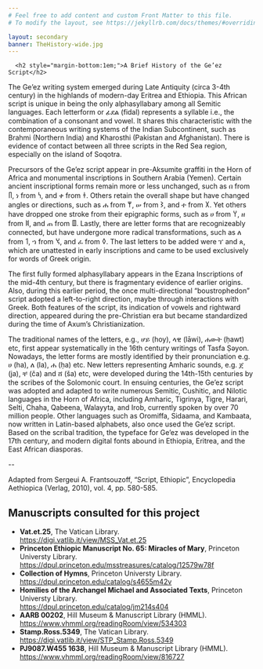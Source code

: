 ```yaml
---
# Feel free to add content and custom Front Matter to this file.
# To modify the layout, see https://jekyllrb.com/docs/themes/#overriding-theme-defaults

layout: secondary
banner: TheHistory-wide.jpg
---
```


<div class='row'>

  <div class='col-sm-12'>

      <h2 style="margin-bottom:1em;">A Brief History of the Ge’ez Script</h2>
      
 

<p>The Ge’ez writing system emerged during Late Antiquity (circa 3-4th century) in the highlands of modern-day Eritrea and Ethiopia. This African script is unique in being the only alphasyllabary among all Semitic languages. Each letterform or ፊደል (fidal) represents a syllable i.e., the combination of a consonant and vowel. It shares this characteristic with the contemporaneous writing systems of the Indian Subcontinent, such as Brahmi (Northern India) and Kharosthi (Pakistan and Afghanistan). There is evidence of contact between all three scripts in the Red Sea region, especially on the island of Soqotra.</p>

<p>Precursors of the Ge’ez script appear in pre-Aksumite graffiti in the Horn of Africa and monumental inscriptions in Southern Arabia (Yemen). Certain ancient inscriptional forms remain more or less unchanged, such as በ from 𐩨, ነ from 𐩬, and ቀ from 𐩤. Others retain the overall shape but have changed angles or directions, such as ሐ from 𐩢, ሠ from 𐩦, and ተ from 𐩩. Yet others have dropped one stroke from their epigraphic forms, such as ሀ from 𐩠, ዘ from 𐩹, and ጠ from 𐩷. Lastly, there are letter forms that are recognizeably connected, but have undergone more radical transformations, such as ለ from 𐩡, ኀ from 𐩭, and ፈ from 𐩰. The last letters to be added were ፐ and ጰ, which are unattested in early inscriptions and came to be used exclusively for words of Greek origin.</p>

<p>The first fully formed alphasyllabary appears in the Ezana Inscriptions of the mid-4th century, but there is fragmentary evidence of earlier origins. Also, during this earlier period, the once multi-directional “boustrophedon” script adopted a left-to-right direction, maybe through interactions with Greek. Both features of the script, its indication of vowels and rightward direction, appeared during the pre-Christian era but became standardized during the time of Axum’s Christianization.</p>

<p>The traditional names of the letters, e.g., ሆይ (hoy), ላዊ (lāwi), ሐውት (ḥawt) etc, first appear systematically in the 16th century writings of Tasfa Ṣəyon. Nowadays, the letter forms are mostly identified by their pronunciation e.g. ሀ (ha), ለ (la), ሐ (ḥa) etc. New letters representing Amharic sounds, e.g. ጀ (ja), ቸ (ča) and ሸ (ša) etc, were developed during the 14th-15th centuries by the scribes of the Solomonic court. In ensuing centuries, the Ge’ez script was adopted and adapted to write numerous Semitic, Cushitic, and Nilotic languages in the Horn of Africa, including Amharic, Tigrinya, Tigre, Harari, Selti, Chaha, Qabeena, Walayyta, and Irob, currently spoken by over 70 million people. Other languages such as Oromiffa, Sidaama, and Kambaata, now written in Latin-based alphabets, also once used the Ge’ez script. Based on the scribal tradition, the typeface for Ge’ez was developed in the 17th century, and modern digital fonts abound in Ethiopia, Eritrea, and the East African diasporas.</p>

<p>--</p>
<p>Adapted from Sergeui A. Frantsouzoff, “Script, Ethiopic”, Encyclopedia Aethiopica (Verlag, 2010), vol. 4, pp. 580-585.</p>

  <h2>Manuscripts consulted for this project</h2>
  
  <ul>
    <li><strong>Vat.et.25</strong>, The Vatican Library.<br /><a href="https://digi.vatlib.it/view/MSS_Vat.et.25" target="_blank">https://digi.vatlib.it/view/MSS_Vat.et.25</a></li>
    <li><strong>Princeton Ethiopic Manuscript No. 65: Miracles of Mary</strong>, Princeton Universty Library.<br /><a href="https://dpul.princeton.edu/msstreasures/catalog/12579w78f" target="_blank">https://dpul.princeton.edu/msstreasures/catalog/12579w78f</a></li>
    <li><strong>Collection of Hymns</strong>, Princeton Universty Library.<br /><a href="https://dpul.princeton.edu/catalog/s4655m42v" target="_blank">https://dpul.princeton.edu/catalog/s4655m42v</a></li>
    <li><strong>Homilies of the Archangel Michael and Associated Texts</strong>, Princeton Universty Library.<br /><a href="https://dpul.princeton.edu/catalog/jm214s404" target="_blank">https://dpul.princeton.edu/catalog/jm214s404</a></li>
    <li><strong>AARB 00202</strong>, Hill Museum & Manuscript Library (HMML).<br /><a href="https://www.vhmml.org/readingRoom/view/534303" target="_blank">https://www.vhmml.org/readingRoom/view/534303</a></li>
    <li><strong>Stamp.Ross.5349</strong>, The Vatican Library.<br /><a href="https://digi.vatlib.it/view/STP_Stamp.Ross.5349" target="_blank">https://digi.vatlib.it/view/STP_Stamp.Ross.5349</a></li>
    <li><strong>PJ9087.W455 1638</strong>, Hill Museum & Manuscript Library (HMML).<br /><a href="https://www.vhmml.org/readingRoom/view/816727" target="_blank">https://www.vhmml.org/readingRoom/view/816727</a></li>
  </ul>


  </div>

</div>

